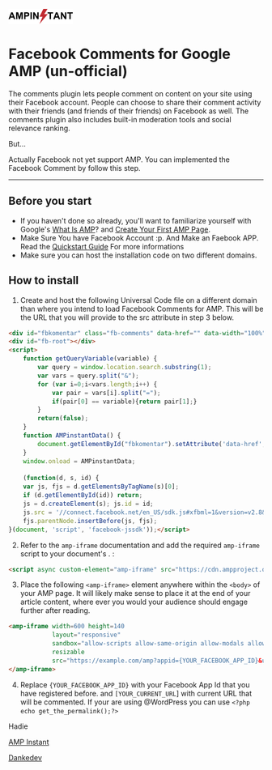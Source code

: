 
![AMP Instant - WordPress AMP Theme](https://raw.githubusercontent.com/dankedev/ampinstant/master/logo.png)

# Facebook Comments for Google AMP (un-official)

The comments plugin lets people comment on content on your site using their Facebook account. People can choose to share their comment activity with their friends (and friends of their friends) on Facebook as well. The comments plugin also includes built-in moderation tools and social relevance ranking.

But...

Actually Facebook not yet support AMP. You can implemented the Facebook Comment by follow this step.

---
## Before you start
* If you haven't done so already, you'll want to familiarize yourself with Google's [What Is AMP](https://www.ampproject.org/docs/get_started/about-amp.html)? and [Create Your First AMP Page](https://www.ampproject.org/docs/get_started/create.html).
* Make Sure You have Facebook Account :p. And Make an Faebook APP. Read the [Quickstart Guide](https://developers.facebook.com/docs/) For more informations
* Make sure you can host the installation code on two different domains.


## How to install

1. Create and host the following Universal Code file on a different domain than where you intend to load Facebook Comments for AMP. This will be the URL that you will provide to the src attribute in step 3 below.
```html
<div id="fbkomentar" class="fb-comments" data-href="" data-width="100%" data-numposts="5"></div>
<div id="fb-root"></div>
<script>
    function getQueryVariable(variable) {
        var query = window.location.search.substring(1);
        var vars = query.split("&");
        for (var i=0;i<vars.length;i++) {
            var pair = vars[i].split("=");
            if(pair[0] == variable){return pair[1];}
        }
        return(false);
    }
    function AMPinstantData() {
        document.getElementById("fbkomentar").setAttribute('data-href',getQueryVariable('url') );
    }
    window.onload = AMPinstantData;

    (function(d, s, id) {
    var js, fjs = d.getElementsByTagName(s)[0];
    if (d.getElementById(id)) return;
    js = d.createElement(s); js.id = id;
    js.src = '//connect.facebook.net/en_US/sdk.js#xfbml=1&version=v2.8&appId=' + getQueryVariable("appid");
    fjs.parentNode.insertBefore(js, fjs);
}(document, 'script', 'facebook-jssdk'));</script>
```

2. Refer to the `amp-iframe` documentation and add the required `amp-iframe` script to your document's <head>. :
```html
<script async custom-element="amp-iframe" src="https://cdn.ampproject.org/v0/amp-iframe-0.1.js"></script>
```
3. Place the following `<amp-iframe>` element anywhere within the `<body>` of your AMP page. It will likely make sense to place it at the end of your article content, where ever you would your audience should engage further after reading.

```html
<amp-iframe width=600 height=140
            layout="responsive"
            sandbox="allow-scripts allow-same-origin allow-modals allow-popups allow-forms"
            resizable
            src="https://example.com/amp?appid={YOUR_FACEBOOK_APP_ID}&url={YOUR_CURRENT_URL}">
</amp-iframe>
```
4. Replace `{YOUR_FACEBOOK_APP_ID}` with your Facebook App Id that you have registered before. and `[YOUR_CURRENT_URL`] with current URL that will be commented. If your are using @WordPress you can use `<?php echo get_the_permalink();?>`


Hadie

[AMP Instant](https://www.ampinstant.net)

[Dankedev](http://www.dankedev.com)